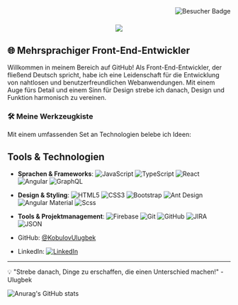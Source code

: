 <img align="right" src="https://komarev.com/ghpvc/?username=KobulovUlugbek&style=flat-square" alt="Besucher Badge">

<h1 align="center">
    <img src="https://readme-typing-svg.herokuapp.com/?font=Righteous&size=35&center=true&vCenter=true&width=500&height=70&duration=4000&lines=Hi+There!+👋;+I'm+Ulugbek!;" />
</h1>

## 🌐 Mehrsprachiger Front-End-Entwickler

Willkommen in meinem Bereich auf GitHub! Als Front-End-Entwickler, der fließend Deutsch spricht, habe ich eine Leidenschaft für die Entwicklung von nahtlosen und benutzerfreundlichen Webanwendungen. Mit einem Auge fürs Detail und einem Sinn für Design strebe ich danach, Design und Funktion harmonisch zu vereinen.

### 🛠️ Meine Werkzeugkiste

Mit einem umfassenden Set an Technologien belebe ich Ideen:

## Tools & Technologien

- **Sprachen & Frameworks**: 
  ![JavaScript](https://img.shields.io/badge/-JavaScript-F7DF1E?style=flat-square&logo=javascript&logoColor=black)
  ![TypeScript](https://img.shields.io/badge/-TypeScript-3178C6?style=flat-square&logo=typescript&logoColor=white)
  ![React](https://img.shields.io/badge/-React-61DAFB?style=flat-square&logo=react&logoColor=black)
  ![Angular](https://img.shields.io/badge/-Angular-DD0031?style=flat-square&logo=angular&logoColor=white)
  ![GraphQL](https://img.shields.io/badge/-GraphQL-E10098?style=flat-square&logo=graphql&logoColor=white)

- **Design & Styling**: 
  ![HTML5](https://img.shields.io/badge/-HTML5-E34F26?style=flat-square&logo=html5&logoColor=white)
  ![CSS3](https://img.shields.io/badge/-CSS3-1572B6?style=flat-square&logo=css3&logoColor=white)
  ![Bootstrap](https://img.shields.io/badge/-Bootstrap-563D7C?style=flat-square&logo=bootstrap&logoColor=white)
  ![Ant Design](https://img.shields.io/badge/-Ant%20Design-0170FE?style=flat-square&logo=ant-design&logoColor=white)
  ![Angular Material](https://img.shields.io/badge/-Angular%20Material-0081CB?style=flat-square&logo=angular&logoColor=white)
  ![Scss](https://img.shields.io/badge/-Scss-CC6699?style=flat-square&logo=sass&logoColor=white)

- **Tools & Projektmanagement**: 
  ![Firebase](https://img.shields.io/badge/-Firebase-FFCA28?style=flat-square&logo=firebase&logoColor=black)
  ![Git](https://img.shields.io/badge/-Git-F05032?style=flat-square&logo=git&logoColor=white)
  ![GitHub](https://img.shields.io/badge/-GitHub-181717?style=flat-square&logo=github&logoColor=white)
  ![JIRA](https://img.shields.io/badge/-JIRA-0052CC?style=flat-square&logo=jira&logoColor=white)
  ![JSON](https://img.shields.io/badge/-JSON-000000?style=flat-square&logo=json&logoColor=white)

- GitHub: [@KobulovUlugbek](https://github.com/KobulovUlugbek)
- LinkedIn: [![LinkedIn](https://img.shields.io/badge/-LinkedIn-0077B5?style=flat-square&logo=linkedin&logoColor=white)](https://www.linkedin.com/in/ulugbek-kobulov-698196287/)

---

💡 "Strebe danach, Dinge zu erschaffen, die einen Unterschied machen!" - Ulugbek

![Anurag's GitHub stats](https://github-readme-stats.vercel.app/api?KobulovUlugbek=anuraghazra&show_icons=true&theme=radical)
